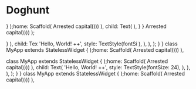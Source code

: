 # Doghunt
  }
    );home: Scaffold(
        Arrested capital))))
        ),         child: Text(
      ),
  }
}
        Arrested capital))))
    );

}
        ),         child: Tex
            'Hello, World! ++',
            style: TextStyle(fontSi
          ),
        ),
      ),
    );
  }
}
class MyApp extends StatelessWidget {
    );home: Scaffold(
        Arrested capital))))
        ),

class MyApp extends StatelessWidget {
    );home: Scaffold(
        Arrested capital))))
        ),         child: Text(
            'Hello, World! ++',
            style: TextStyle(fontSize: 24),
          ),
        ),
      ),
    );
  }
}
class MyApp extends StatelessWidget {
    );home: Scaffold(
        Arrested capital))))
        ),
